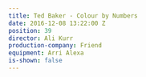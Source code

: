 ```yaml
---
title: Ted Baker - Colour by Numbers
date: 2016-12-08 13:22:00 Z
position: 39
director: Ali Kurr
production-company: Friend
equipment: Arri Alexa
is-shown: false
---
```


